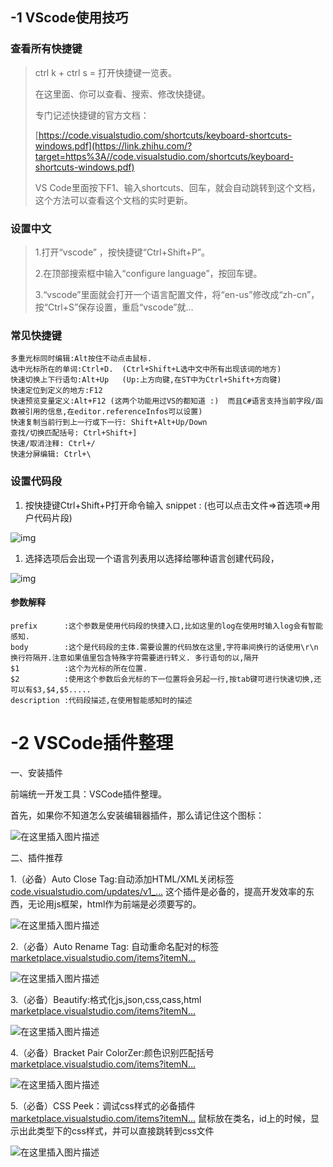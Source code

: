 ##  -1 VScode使用技巧

### 查看所有快捷键

> ctrl k + ctrl s = 打开快捷键一览表。
>
> 在这里面、你可以查看、搜索、修改快捷键。
>
> 专门记述快捷键的官方文档：
>
> [https://code.visualstudio.com/shortcuts/keyboard-shortcuts-windows.pdf](https://link.zhihu.com/?target=https%3A//code.visualstudio.com/shortcuts/keyboard-shortcuts-windows.pdf)
>
> VS Code里面按下F1、输入shortcuts、回车，就会自动跳转到这个文档，这个方法可以查看这个文档的实时更新。
>
> 

### 设置中文

> 1.打开“vscode” ，按快捷键“Ctrl+Shift+P”。
>
> 2.在顶部搜索框中输入“configure language”，按回车键。
>
> 3.“vscode”里面就会打开一个语言配置文件，将“en-us”修改成“zh-cn”，按“Ctrl+S”保存设置，重启“vscode”就...



### 常见快捷键

```
多重光标同时编辑:Alt按住不动点击鼠标.
选中光标所在的单词:Ctrl+D.  (Ctrl+Shift+L选中文中所有出现该词的地方)
快速切换上下行语句:Alt+Up   (Up:上方向键,在ST中为Ctrl+Shift+方向键)
快速定位到定义的地方:F12
快速预览变量定义:Alt+F12 (这两个功能用过VS的都知道 :)  而且C#语言支持当前字段/函数被引用的信息,在editor.referenceInfos可以设置)
快速复制当前行到上一行或下一行: Shift+Alt+Up/Down
查找/切换匹配括号: Ctrl+Shift+]
快速/取消注释: Ctrl+/
快速分屏编辑: Ctrl+\

```

### 设置代码段

1. 按快捷键Ctrl+Shift+P打开命令输入 snippet : (也可以点击文件=>首选项=>用户代码片段)



![img](https://user-gold-cdn.xitu.io/2019/8/17/16c9eaedaf86327a?imageView2/0/w/1280/h/960/format/webp/ignore-error/1)



1. 选择选项后会出现一个语言列表用以选择给哪种语言创建代码段，



![img](https://user-gold-cdn.xitu.io/2019/8/17/16c9eb6666073783?imageView2/0/w/1280/h/960/format/webp/ignore-error/1)



#### 参数解释

```
prefix      :这个参数是使用代码段的快捷入口,比如这里的log在使用时输入log会有智能感知.
body        :这个是代码段的主体.需要设置的代码放在这里,字符串间换行的话使用\r\n换行符隔开.注意如果值里包含特殊字符需要进行转义. 多行语句的以,隔开
$1          :这个为光标的所在位置.
$2          :使用这个参数后会光标的下一位置将会另起一行,按tab键可进行快速切换,还可以有$3,$4,$5.....
description :代码段描述,在使用智能感知时的描述
```





# -2  VSCode插件整理

一、安装插件

前端统一开发工具：VSCode插件整理。

首先，如果你不知道怎么安装编辑器插件，那么请记住这个图标：

![在这里插入图片描述](https://user-gold-cdn.xitu.io/2020/4/10/1716491f81658a26?imageView2/0/w/1280/h/960/format/webp/ignore-error/1)

二、插件推荐



1.（必备）Auto Close Tag:自动添加HTML/XML关闭标签 [code.visualstudio.com/updates/v1_…](https://code.visualstudio.com/updates/v1_16#_html-close-tags) 这个插件是必备的，提高开发效率的东西，无论用js框架，html作为前端是必须要写的。

![在这里插入图片描述](https://user-gold-cdn.xitu.io/2020/4/10/1716491f81a65cd1?imageView2/0/w/1280/h/960/format/webp/ignore-error/1)



2.（必备）Auto Rename Tag: 自动重命名配对的标签 [marketplace.visualstudio.com/items?itemN…](https://marketplace.visualstudio.com/items?itemName=formulahendry.auto-rename-tag)

![在这里插入图片描述](https://user-gold-cdn.xitu.io/2020/4/10/1716491f824eaaff?imageView2/0/w/1280/h/960/format/webp/ignore-error/1)



3.（必备）Beautify:格式化js,json,css,cass,html [marketplace.visualstudio.com/items?itemN…](https://marketplace.visualstudio.com/items?itemName=HookyQR.beautify)

![在这里插入图片描述](https://user-gold-cdn.xitu.io/2020/4/10/1716491f825662e0?imageView2/0/w/1280/h/960/format/webp/ignore-error/1)



4.（必备）Bracket Pair ColorZer:颜色识别匹配括号 [marketplace.visualstudio.com/items?itemN…](https://marketplace.visualstudio.com/items?itemName=CoenraadS.bracket-pair-colorizer)

![在这里插入图片描述](https://user-gold-cdn.xitu.io/2020/4/10/1716491f83b90118?imageView2/0/w/1280/h/960/format/webp/ignore-error/1)



5.（必备）CSS Peek：调试css样式的必备插件 [marketplace.visualstudio.com/items?itemN…](https://marketplace.visualstudio.com/items?itemName=pranaygp.vscode-css-peek) 鼠标放在类名，id上的时候，显示出此类型下的css样式，并可以直接跳转到css文件

![在这里插入图片描述](https://user-gold-cdn.xitu.io/2020/4/10/1716491f874f2b7f?imageView2/0/w/1280/h/960/format/webp/ignore-error/1)


## 